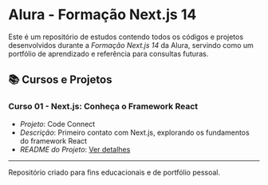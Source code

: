 # Alura - Formação Next.js 14

Este é um repositório de estudos contendo todos os códigos e projetos desenvolvidos durante a _Formação Next.js 14_ da Alura, servindo como um portfólio de aprendizado e referência para consultas futuras.

## 📚 Cursos e Projetos

### Curso 01 - Next.js: Conheça o Framework React

- _Projeto_: Code Connect
- _Descrição_: Primeiro contato com Next.js, explorando os fundamentos do framework React
- _README do Projeto_: [Ver detalhes](./curso-01-next-js-conheca-framework-react/code-connect/README.md)

---

Repositório criado para fins educacionais e de portfólio pessoal.

